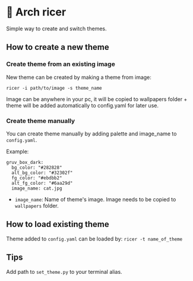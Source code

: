 # :rice: Arch ricer 
Simple way to create and switch themes.

## How to create a new theme

### Create theme from an existing image
New theme can be created by making a theme from image:

`ricer -i path/to/image -s theme_name`

Image can be anywhere in your pc, it will be copied to wallpapers folder + theme will be added automatically to config.yaml for later use.

### Create theme manually
You can create theme manually by adding palette and image_name to `config.yaml`.

Example:
```
gruv_box_dark:
  bg_color: "#282828"
  alt_bg_color: "#32302f"
  fg_color: "#ebdbb2"
  alt_fg_color: "#6aa29d"
  image_name: cat.jpg
```
- `image_name`: Name of theme's image. Image needs to be copied to `wallpapers` folder.

## How to load existing theme
Theme added to `config.yaml` can be loaded by:
`ricer -t name_of_theme`

## Tips
Add path to `set_theme.py` to your terminal alias.
